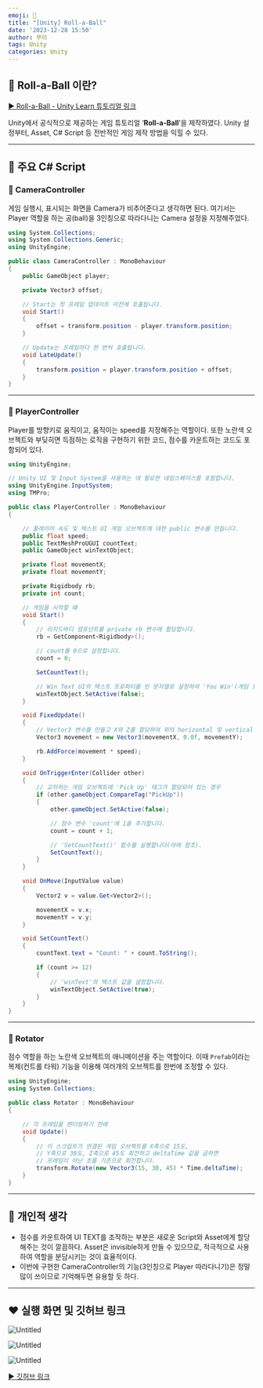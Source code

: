 ```yaml
---
emoji: 💫
title: "[Unity] Roll-a-Ball"
date: '2023-12-28 15:50'
author: 쭈이
tags: Unity
categories: Unity
---
```


## 💌 Roll-a-Ball 이란?

[▶ Roll-a-Ball - Unity Learn 튜토리얼 링크](https://learn.unity.com/project/roll-a-ball-1?uv=2019.4)

Unity에서 공식적으로 제공하는 게임 튜토리얼 ‘**Roll-a-Ball**’을 제작하였다. Unity 설정부터, Asset, C# Script 등 전반적인 게임 제작 방법을 익힐 수 있다.

---

## 🤍 주요 C# Script

### 🧡 CameraController

게임 실행시, 표시되는 화면을 Camera가 비추어준다고 생각하면 된다. 여기서는 Player 역할을 하는 공(ball)을 3인칭으로 따라다니는 Camera 설정을 지정해주었다.

```csharp
using System.Collections;
using System.Collections.Generic;
using UnityEngine;

public class CameraController : MonoBehaviour
{
    public GameObject player;

    private Vector3 offset;

    // Start는 첫 프레임 업데이트 이전에 호출됩니다.
    void Start()
    {
        offset = transform.position - player.transform.position;
    }

    // Update는 프레임마다 한 번씩 호출됩니다.
    void LateUpdate()
    {
        transform.position = player.transform.position + offset;
    }
}
```

---

### 🧡 PlayerController

Player를 방향키로 움직이고, 움직이는 speed를 지정해주는 역할이다. 또한 노란색 오브젝트와 부딪히면 득점하는 로직을 구현하기 위한 코드, 점수를 카운트하는 코드도 포함되어 있다.

```csharp
using UnityEngine;

// Unity UI 및 Input System을 사용하는 데 필요한 네임스페이스를 포함합니다.
using UnityEngine.InputSystem;
using TMPro;

public class PlayerController : MonoBehaviour
{

	// 플레이어 속도 및 텍스트 UI 게임 오브젝트에 대한 public 변수를 만듭니다.
	public float speed;
	public TextMeshProUGUI countText;
	public GameObject winTextObject;

	private float movementX;
	private float movementY;

	private Rigidbody rb;
	private int count;

	// 게임을 시작할 때
	void Start()
	{
		// 리지드바디 컴포넌트를 private rb 변수에 할당합니다.
		rb = GetComponent<Rigidbody>();

		// count를 0으로 설정합니다. 
		count = 0;

		SetCountText();

		// Win Text UI의 텍스트 프로퍼티를 빈 문자열로 설정하여 'You Win'(게임 오버 메시지)을 공백으로 만듭니다.
		winTextObject.SetActive(false);
	}

	void FixedUpdate()
	{
		// Vector3 변수를 만들고 X와 Z를 할당하여 위의 horizontal 및 vertical 플로트 변수를 구현합니다.
		Vector3 movement = new Vector3(movementX, 0.0f, movementY);

		rb.AddForce(movement * speed);
	}

	void OnTriggerEnter(Collider other)
	{
		// 교차하는 게임 오브젝트에 'Pick Up' 태그가 할당되어 있는 경우
		if (other.gameObject.CompareTag("PickUp"))
		{
			other.gameObject.SetActive(false);

			// 점수 변수 'count'에 1을 추가합니다.
			count = count + 1;

			// 'SetCountText()' 함수를 실행합니다(아래 참조).
			SetCountText();
		}
	}

	void OnMove(InputValue value)
	{
		Vector2 v = value.Get<Vector2>();

		movementX = v.x;
		movementY = v.y;
	}

	void SetCountText()
	{
		countText.text = "Count: " + count.ToString();

		if (count >= 12)
		{
			// 'winText'의 텍스트 값을 설정합니다.
			winTextObject.SetActive(true);
		}
	}
}
```

---

### 🧡 Rotator

점수 역할을 하는 노란색 오브젝트의 애니메이션을 주는 역할이다. 이때 `Prefab`이라는 복제(컨트롤 타워) 기능을 이용해 여러개의 오브젝트를 한번에 조정할 수 있다.

```csharp
using UnityEngine;
using System.Collections;

public class Rotator : MonoBehaviour
{

	// 각 프레임을 렌더링하기 전에
	void Update()
	{
		// 이 스크립트가 연결된 게임 오브젝트를 X축으로 15도,
		// Y축으로 30도, Z축으로 45도 회전하고 deltaTime 값을 곱하면
		// 프레임이 아닌 초를 기준으로 회전합니다.
		transform.Rotate(new Vector3(15, 30, 45) * Time.deltaTime);
	}
}
```

---

## 🤍 개인적 생각

- 점수를 카운트하여 UI TEXT를 조작하는 부분은 새로운 Script와 Asset에게 할당해주는 것이 깔끔하다. Asset은 invisible하게 만들 수 있으므로, 적극적으로 사용하여 역할을 분담시키는 것이 효율적이다.
- 이번에 구현한 CameraController의 기능(3인칭으로 Player 따라다니기)은 정말 많이 쓰이므로 기억해두면 유용할 듯 하다.

---

## ❤ 실행 화면 및 깃허브 링크

![Untitled](Untitled.jpeg)

![Untitled](Untitled1.jpeg)

![Untitled](Untitled2.jpeg)

[▶ 깃허브 링크](https://github.com/JuHuiHeo/Roll_A_Ball)

```toc

```